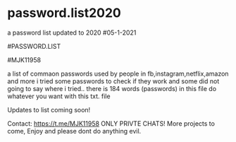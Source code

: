 # password.list2020
 a password list updated to 2020
#05-1-2021

#PASSWORD.LIST

#MJK11958

a list of commaon passwords used by people in fb,instagram,netflix,amazon and more
i tried some passwords to check if they work and some did not going to say where i tried..
there is 184 words (passwords) in this file
do whatever you want with this txt. file

Updates to list coming soon!

Contact:
https://t.me/MJK11958
ONLY PRIVTE CHATS!
More projects to come, Enjoy and please dont do anything evil.